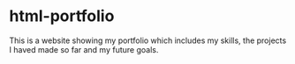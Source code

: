 # html-portfolio
This is a website showing my portfolio which includes my skills, the projects I haved made so far and my future goals.
